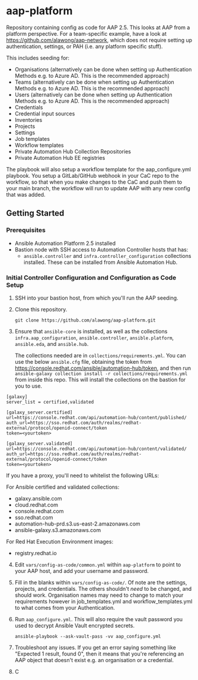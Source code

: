 # aap-platform

Repository containing config as code for AAP 2.5. This looks at AAP from a platform perspective. For a team-specific example, have a look at https://github.com/alawong/aap-network, which does not require setting up authentication, settings, or PAH (i.e. any platform specific stuff).

This includes seeding for:

* Organisations (alternatively can be done when setting up Authentication Methods e.g. to Azure AD. This is the recommended approach)
* Teams (alternatively can be done when setting up Authentication Methods e.g. to Azure AD. This is the recommended approach)
* Users (alternatively can be done when setting up Authentication Methods e.g. to Azure AD. This is the recommended approach)
* Credentials
* Credential input sources
* Inventories
* Projects
* Settings
* Job templates
* Workflow templates
* Private Automation Hub Collection Repositories
* Private Automation Hub EE registries

The playbook will also setup a workflow template for the aap_configure.yml playbook. You setup a GitLab/GitHub webhook in your CaC repo to the workflow, so that when you make changes to the CaC and push them to your main branch, the workflow will run to update AAP with any new config that was added.

## Getting Started

### Prerequisites

* Ansible Automation Platform 2.5 installed
* Bastion node with SSH access to Automation Controller hosts that has:
  * `ansible.controller` and `infra.controller_configuration` collections installed. These can be installed from Ansible Automation Hub.

### Initial Controller Configuration and Configuration as Code Setup

1. SSH into your bastion host, from which you'll run the AAP seeding.

2. Clone this repository.

    `git clone https://github.com/alawong/aap-platform.git`

3. Ensure that `ansible-core` is installed, as well as the collections `infra.aap_configuration`, `ansible.controller`, `ansible.platform`, `ansible.eda`, and `ansible.hub`. 

   The collections needed are in `collections/requirements.yml`. You can use the below `ansible.cfg` file, obtaining the token from https://console.redhat.com/ansible/automation-hub/token, and then run `ansible-galaxy collection install -r collections/requirements.yml` from inside this repo. This will install the collections on the bastion for you to use.

```
[galaxy]
server_list = certified,validated

[galaxy_server.certified]
url=https://console.redhat.com/api/automation-hub/content/published/
auth_url=https://sso.redhat.com/auth/realms/redhat-external/protocol/openid-connect/token
token=<yourtoken>

[galaxy_server.validated]
url=https://console.redhat.com/api/automation-hub/content/validated/
auth_url=https://sso.redhat.com/auth/realms/redhat-external/protocol/openid-connect/token
token=<yourtoken>
```

If you have a proxy, you'll need to whitelist the following URLs:

For Ansible certified and validated collections:
  * galaxy.ansible.com
  * cloud.redhat.com
  * console.redhat.com
  * sso.redhat.com
  * automation-hub-prd.s3.us-east-2.amazonaws.com
  * ansible-galaxy.s3.amazonaws.com

For Red Hat Execution Environment images:
  * registry.redhat.io

4. Edit `vars/config-as-code/common.yml` within `aap-platform` to point to your AAP host, and add your username and password.

5. Fill in the blanks within `vars/config-as-code/`. Of note are the settings, projects, and credentials. The others shouldn't _need_ to be changed, and should work. Organisation names may need to change to match your requirements however in job_templates.yml and workflow_templates.yml to what comes from your Authentication.

6. Run `aap_configure.yml`. This will also require the vault password you used to decrypt Ansible Vault encrypted secrets.

    `ansible-playbook --ask-vault-pass -vv aap_configure.yml`

7. Troubleshoot any issues. If you get an error saying something like "Expected 1 result, found 0", then it means that you're referencing an AAP object that doesn't exist e.g. an organisation or a credential.

8. C